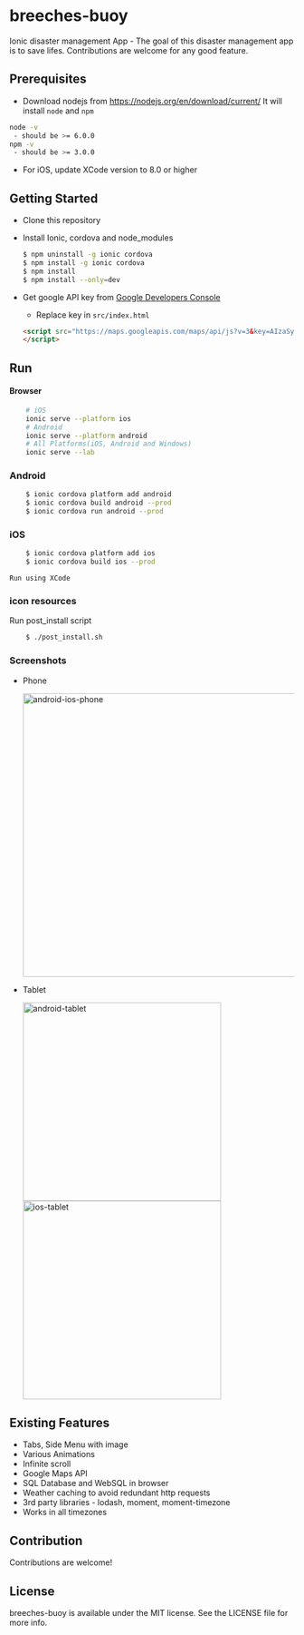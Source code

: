 # breeches-buoy
Ionic disaster management App - The goal of this disaster management app is to save lifes. Contributions are welcome for any good feature.


## Prerequisites
- Download nodejs from https://nodejs.org/en/download/current/ It will install `node` and `npm`
```bash
node -v
 - should be >= 6.0.0
npm -v
 - should be >= 3.0.0
```
- For iOS, update XCode version to 8.0 or higher

## Getting Started

* Clone this repository

* Install Ionic, cordova and node_modules

    ```bash
    $ npm uninstall -g ionic cordova
    $ npm install -g ionic cordova
    $ npm install
    $ npm install --only=dev  
    ```

* Get google API key from [Google Developers Console](https://console.developers.google.com/apis/credentials)
  * Replace key in `src/index.html`
  ```html
  <script src="https://maps.googleapis.com/maps/api/js?v=3&key=AIzaSyAZL0jdvdtBV_DmzLZ8yW53GHnhlRrbIAY&libraries=places">
  </script>
  ```

## Run

#### Browser
```bash
    # iOS 
    ionic serve --platform ios
    # Android
    ionic serve --platform android
    # All Platforms(iOS, Android and Windows)
    ionic serve --lab
```

### Android

```bash
    $ ionic cordova platform add android
    $ ionic cordova build android --prod
    $ ionic cordova run android --prod
```

### iOS
```bash
    $ ionic cordova platform add ios
    $ ionic cordova build ios --prod
```    
    Run using XCode
    
### icon resources
Run post_install script
```bash
    $ ./post_install.sh
```    
    
### Screenshots

* Phone

  <img src="screenshots/android-ios-phone.jpg" alt="android-ios-phone" width="500"/>
  
* Tablet
  
  <img src="screenshots/android-tablet.png" alt="android-tablet" width="350"/>
  <img src="screenshots/ios-tablet.png" alt="ios-tablet" width="350"/>

## Existing Features

* Tabs, Side Menu with image
* Various Animations
* Infinite scroll
* Google Maps API
* SQL Database and WebSQL in browser
* Weather caching to avoid redundant http requests
* 3rd party libraries - lodash, moment, moment-timezone
* Works in all timezones 

## Contribution
Contributions are welcome!



## License
breeches-buoy is available under the MIT license. See the LICENSE file for more info.
